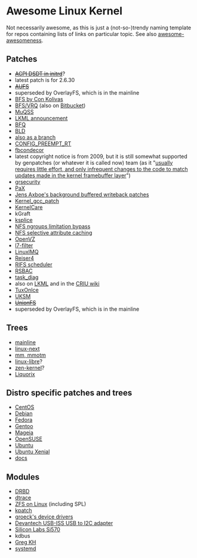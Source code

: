 # Awesome Linux Kernel

Not necessarily awesome, as this is just a (not-so-)trendy naming template for repos containing lists of links on particular topic. See also [awesome-awesomeness](https://github.com/bayandin/awesome-awesomeness).

## Patches
* ~~[ACPI DSDT in initrd](http://gaugusch.at/kernel.shtml)~~?
 * latest patch is for 2.6.30
* ~~[AUFS](http://aufs.sourceforge.net/)~~
 * superseded by OverlayFS, which is in the mainline
* [BFS by Con Kolivas](http://ck.kolivas.org/patches/bfs/)
 * [BFS/VRQ](http://cchalpha.blogspot.ru/) (also on [Bitbucket](https://bitbucket.org/alfredchen/linux-gc))
 * [MuQSS](http://ck.kolivas.org/patches/muqss/)
  * [LKML announcement](https://lkml.org/lkml/2016/10/29/4)
* [BFQ](http://algo.ing.unimo.it/people/paolo/disk_sched/)
* [BLD](https://github.com/rmullick/bld-patches)
 * [also as a branch](https://github.com/rmullick/linux)
* [CONFIG_PREEMPT_RT](https://rt.wiki.kernel.org/index.php/CONFIG_PREEMPT_RT_Patch)
* [fbcondecor](https://gitweb.gentoo.org/proj/linux-patches.git/plain/4200_fbcondecor-3.19.patch?h=4.7)
 * latest copyright notice is from 2009, but it is still somewhat supported by genpatches (or whatever it is called now) team (as it "[usually requires little effort, and only infrequent changes to the code to match updates made in the kernel framebuffer layer](https://github.com/mjanusz/homepage/tree/master/projects/fbcondecor)")
* [grsecurity](https://grsecurity.net/)
 * [PaX](https://pax.grsecurity.net/)
* [Jens Axboe's background buffered writeback patches](https://lkml.org/lkml/2016/4/18/11)
* [Kernel_gcc_patch](https://github.com/graysky2/kernel_gcc_patch)
* [KernelCare](http://patches.kernelcare.com/)
* kGraft
* [ksplice](https://oss.oracle.com/ksplice/software/)
* [NFS ngroups limitation bypass](http://www.frankvm.com/nfs-ngroups/)
* [NFS selective attribute caching](http://www.frankvm.com/nfs-noac/)
* [OpenVZ](http://openvz.org/Main_Page)
* [l7-filter](http://l7-filter.sourceforge.net/)
* [LinuxIMQ](http://www.linuximq.net/)
* [Reiser4](https://reiser4.wiki.kernel.org/index.php/Main_Page)
* [RIFS scheduler](https://code.google.com/p/rifs-scheduler)
* [RSBAC](https://www.rsbac.org/)
* [task_diag](https://github.com/avagin/linux-task-diag)
 * also on [LKML](https://lwn.net/Articles/683371/) and in the [CRIU wiki](https://criu.org/Task-diag)
* [TuxOnIce](http://tuxonice.nigelcunningham.com.au/)
* [UKSM](http://kerneldedup.org/en/projects/uksm/)
* ~~[UnionFS](http://unionfs.filesystems.org/)~~
 * superseded by OverlayFS, which is in the mainline

## Trees
* [mainline](https://git.kernel.org/cgit/linux/kernel/git/torvalds/linux.git/)
* [linux-next](https://git.kernel.org/cgit/linux/kernel/git/next/linux-next.git/)
* [mm, mmotm](https://git.kernel.org/cgit/linux/kernel/git/mhocko/mm.git/)
* [linux-libre](https://www.fsfla.org/ikiwiki/selibre/linux-libre/)?
* [zen-kernel](https://github.com/zen-kernel/zen-kernel)?
 * [Liquorix](https://liquorix.net/sources/)

## Distro specific patches and trees
* [CentOS](https://git.centos.org/summary/?r=rpms/kernel)
* [Debian](https://anonscm.debian.org/cgit/kernel/linux.git)
* [Fedora](http://pkgs.fedoraproject.org/cgit/rpms/kernel.git)
* [Gentoo](https://gitweb.gentoo.org/proj/linux-patches.git)
* [Mageia](http://svnweb.mageia.org/packages/cauldron/kernel/current/PATCHES/patches/)
* [OpenSUSE](http://kernel.opensuse.org/cgit/kernel)
* [Ubuntu](http://kernel.ubuntu.com/git/ubuntu/linux.git/)
 * [Ubuntu Xenial](http://kernel.ubuntu.com/git/ubuntu/ubuntu-xenial.git/)
 * [docs](https://wiki.ubuntu.com/Kernel/Dev/KernelGitGuide)

## Modules
* [DRBD](http://oss.linbit.com/drbd/)
* [dtrace](https://github.com/dtrace4linux/linux)
* [ZFS on Linux](http://zfsonlinux.org/) (including SPL)
* [kpatch](https://github.com/dynup/kpatch)
* [groeck's device drivers](http://roeck-us.net/linux/drivers/)
 * [Devantech USB-ISS USB to I2C adapter](https://github.com/groeck/devantech)
 * [Silicon Labs Si570](https://github.com/groeck/si570)
* kdbus
 * [Greg KH](https://github.com/gregkh/kdbus)
 * [systemd](https://github.com/systemd/kdbus)

